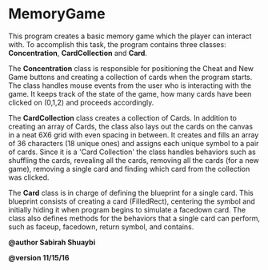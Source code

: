 # MemoryGame

This program creates a basic memory game which the player can interact with. To accomplish this task, the program 
contains three classes: __Concentration__, __CardCollection__ and __Card__.

The __Concentration__ class is responsible for positioning the Cheat and New Game buttons
and creating a collection of cards when the program starts. The class handles mouse events
from the user who is interacting with the game. It keeps track of the state of the game,
how many cards have been clicked on (0,1,2) and proceeds accordingly.

The __CardCollection__ class creates a collection of Cards. In addition to creating an array of Cards, 
the class also lays out the cards on the canvas in a neat 6X6 grid with even spacing in between.
It creates and fills an array of 36 characters (18 unique ones) and assigns each unique symbol to a 
pair of cards. Since it is a 'Card Collection' the class handles behaviors such as shuffling the 
cards, revealing all the cards, removing all the cards (for a new game), removing a single card 
and finding which card from the collection was clicked.

The __Card__ class is in charge of defining the blueprint for a single card. This blueprint
consists of creating a card (FilledRect), centering the symbol and initially hiding it when
program begins to simulate a facedown card. The class also defines methods for the behaviors
that a single card can perform, such as faceup, facedown, return symbol, and contains.

__@author Sabirah Shuaybi__
 
__@version 11/15/16__


